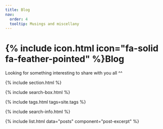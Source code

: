 ```yaml
---
title: Blog
nav:
  order: 4
  tooltip: Musings and miscellany
---
```


# {% include icon.html icon="fa-solid fa-feather-pointed" %}Blog

Looking for something interesting to share with you all ^^

{% include section.html %}

{% include search-box.html %}

{% include tags.html tags=site.tags %}

{% include search-info.html %}

{% include list.html data="posts" component="post-excerpt" %}
